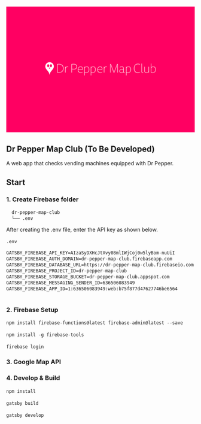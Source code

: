 ![Logo](src/assets/images/logo.svg)

## Dr Pepper Map Club (To Be Developed)

A web app that checks vending machines equipped with Dr Pepper.

## Start

### 1. Create Firebase folder

```
  dr-pepper-map-club
  └── .env
```

After creating the .env file, enter the API key as shown below.

`.env`

```env
GATSBY_FIREBASE_API_KEY=AIzaSyDXHcJtXvy08mlIWjCoj0w5lyBom-nuUiI
GATSBY_FIREBASE_AUTH_DOMAIN=dr-pepper-map-club.firebaseapp.com
GATSBY_FIREBASE_DATABASE_URL=https://dr-pepper-map-club.firebaseio.com
GATSBY_FIREBASE_PROJECT_ID=dr-pepper-map-club
GATSBY_FIREBASE_STORAGE_BUCKET=dr-pepper-map-club.appspot.com
GATSBY_FIREBASE_MESSAGING_SENDER_ID=636506083949
GATSBY_FIREBASE_APP_ID=1:636506083949:web:b75f877d47627746be6564


```

### 2. Firebase Setup

```shell
npm install firebase-functions@latest firebase-admin@latest --save

npm install -g firebase-tools

firebase login
```

### 3. Google Map API

### 4. Develop & Build

```shell
npm install

gatsby build

gatsby develop
```

